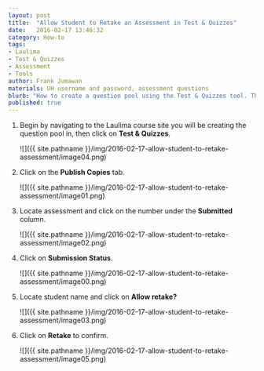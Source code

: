 ```yaml
---
layout: post
title:  "Allow Student to Retake an Assessment in Test & Quizzes"
date:   2016-02-17 13:46:32
category: How-to
tags:
- Laulima
- Test & Quizzes
- Assessment
- Tools
author: Frank Jumawan
materials: UH username and password, assessment questions
blurb: "How to create a question pool using the Test & Quizzes tool. The question pool is a great way to organize and reuse your assessment questions."
published: true
---
```


1. Begin by navigating to the Laulima course site you will be creating the question pool in, then click on **Test & Quizzes**.

    ![]({{ site.pathname }}/img/2016-02-17-allow-student-to-retake-assessment/image04.png)

2. Click on the **Publish Copies** tab.

    ![]({{ site.pathname }}/img/2016-02-17-allow-student-to-retake-assessment/image01.png)

3. Locate assessment and click on the number under the **Submitted** column.

    ![]({{ site.pathname }}/img/2016-02-17-allow-student-to-retake-assessment/image02.png)

4. Click on **Submission Status**.

    ![]({{ site.pathname }}/img/2016-02-17-allow-student-to-retake-assessment/image00.png)

5. Locate student name and click on **Allow retake?**

    ![]({{ site.pathname }}/img/2016-02-17-allow-student-to-retake-assessment/image03.png)

6. Click on **Retake** to confirm.

    ![]({{ site.pathname }}/img/2016-02-17-allow-student-to-retake-assessment/image05.png)

